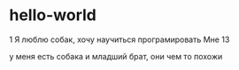 # hello-world
1
Я люблю собак, хочу научиться програмировать 
Мне 13

у меня есть собака и младший брат,
они чем то похожи
